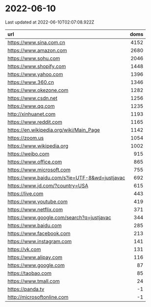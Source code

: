 # 2022-06-10

<!-- BEGIN -->
Last updated at 2022-06-10T02:07:08.922Z

url | doms
:- | -:
https://www.sina.com.cn | 4152
https://www.amazon.com | 2680
https://www.sohu.com | 2046
https://www.shopify.com | 1448
https://www.yahoo.com | 1396
https://www.360.cn | 1346
https://www.okezone.com | 1282
https://www.csdn.net | 1256
https://www.qq.com | 1235
http://xinhuanet.com | 1193
https://www.reddit.com | 1165
https://en.wikipedia.org/wiki/Main_Page | 1142
https://zoom.us | 1054
https://www.wikipedia.org | 1002
https://weibo.com | 915
https://www.office.com | 865
https://www.microsoft.com | 755
https://www.baidu.com/s?ie=UTF-8&wd=justjavac | 692
https://www.jd.com/?country=USA | 615
https://live.com | 443
https://www.youtube.com | 419
https://www.netflix.com | 371
https://www.google.com/search?q=justjavac | 344
https://www.baidu.com | 285
https://www.facebook.com | 213
https://www.instagram.com | 141
https://vk.com | 131
https://www.alipay.com | 116
https://www.google.com | 87
https://taobao.com | 85
https://www.tmall.com | 24
https://panda.tv | -1
http://microsoftonline.com | -1
<!-- END -->
